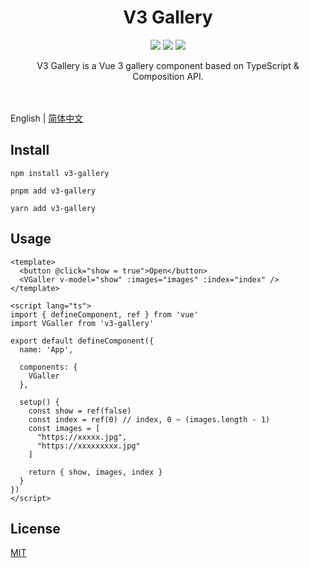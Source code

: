<h1 align="center">
  V3 Gallery
</h1>

<p align="center">
<img src="https://img.shields.io/npm/v/v3-gallery?color=blue">
<img src="https://img.shields.io/npm/l/v3-gallery">
<img src="https://img.shields.io/npm/dw/v3-gallery">
</p>

<div align="center">
V3 Gallery is a Vue 3 gallery component based on TypeScript & Composition API.
</div>

<br>
<br>

English | [简体中文](./README-zh_CN.md)

## Install

```
npm install v3-gallery
```

```
pnpm add v3-gallery
```

```
yarn add v3-gallery
```

## Usage

```
<template>
  <button @click="show = true">Open</button>
  <VGaller v-model="show" :images="images" :index="index" />
</template>

<script lang="ts">
import { defineComponent, ref } from 'vue'
import VGaller from 'v3-gallery'

export default defineComponent({
  name: 'App',

  components: {
    VGaller
  },

  setup() {
    const show = ref(false)
    const index = ref(0) // index, 0 ~ (images.length - 1)
    const images = [
      "https://xxxxx.jpg",
      "https://xxxxxxxxx.jpg"
    ]

    return { show, images, index }
  }
})
</script>
```

## License

[MIT](https://github.com/inhal/v3-gallery/blob/main/LICENSE)

